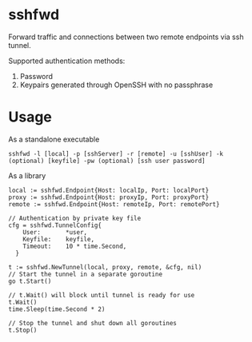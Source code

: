 # sshfwd 

Forward traffic and connections between two remote endpoints via ssh tunnel.

Supported authentication methods:
1. Password
2. Keypairs generated through OpenSSH with no passphrase

# Usage 

As a standalone executable

```
sshfwd -l [local] -p [sshServer] -r [remote] -u [sshUser] -k (optional) [keyfile] -pw (optional) [ssh user password]
```


As a library

``` 
local := sshfwd.Endpoint{Host: localIp, Port: localPort}
proxy := sshfwd.Endpoint{Host: proxyIp, Port: proxyPort}
remote := sshfwd.Endpoint{Host: remoteIp, Port: remotePort}

// Authentication by private key file
cfg = sshfwd.TunnelConfig{
    User:       *user,
    Keyfile:    keyfile,
    Timeout:    10 * time.Second,
  }

t := sshfwd.NewTunnel(local, proxy, remote, &cfg, nil)
// Start the tunnel in a separate goroutine
go t.Start()

// t.Wait() will block until tunnel is ready for use
t.Wait()
time.Sleep(time.Second * 2)

// Stop the tunnel and shut down all goroutines
t.Stop()
```